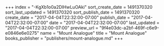 +++
index = "-KgXb1o0a2DIHwLuOAki"
sort_create_date = 1491370320
sort_last_updated = 1491370320
sort_publish_date = 1491370320
create_date = "2017-04-04T22:32:00-07:00"
publish_date = "2017-04-04T22:32:00-07:00"
date = "2017-04-04T22:32:00-07:00"
last_updated = "2017-04-04T22:32:00-07:00"
preview_url = "9f4e03dc-a2bf-469f-c6e9-e0846e6e0275"
name = "Mount Analogue"
title = "Mount Analogue"
books_publisher = "publishers/mount-analogue.md"
+++
